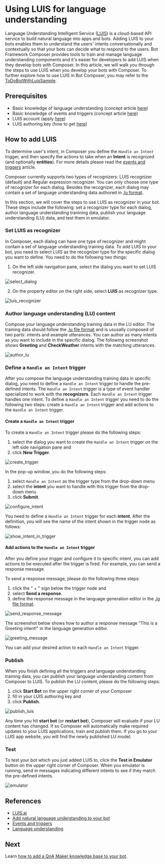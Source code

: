 # Using LUIS for language understanding 
Language Understanding Intelligent Service ([LUIS](https://www.luis.ai/home)) is a cloud-based API service to build natural language into apps and bots. Adding LUIS to your bots enables them to understand the users' intents conversationally and contextually so that your bots can decide what to respond to the users. Bot Framework Composer provides tools to train and manage language understanding components and it's easier for developers to add LUIS when they develop bots with Composer. In this article, we will walk you through the steps to use LUIS when you develop your bots with Composer. To further explore how to use LUIS in Bot Composer, you may refer to the [ToDoBotWithLuisSample](https://github.com/microsoft/BotFramework-Composer/tree/master/Composer/packages/server/assets/projects/ToDoBotWithLuisSample). 

## Prerequisites 
- Basic knowledge of language understanding (concept article [here](https://github.com/microsoft/BotFramework-Composer/blob/kaiqb/Ignite2019/docs/concept-language-understanding.md))
- Basic knowledge of events and triggers (concept article [here](https://github.com/microsoft/BotFramework-Composer/blob/kaiqb/Ignite2019/docs/concept-events-and-triggers.md))
- LUIS account (apply [here](https://www.luis.ai/home))
- LUIS authoring key (how to get [here](https://docs.microsoft.com/en-us/azure/cognitive-services/luis/luis-concept-keys?tabs=V2#programmatic-key))

## How to add LUIS 
To determine user's intent, in Composer you define the `Handle an Intent` trigger, and then specify the actions to take when an **Intent** is recognized (and optionally **entities**). For more details please read the [events and triggers](https://github.com/microsoft/BotFramework-Composer/blob/kaiqb/Ignite2019/docs/concept-events-and-triggers.md) article. 

Composer currently supports two types of recognizers: LUIS recognizer (default) and Regular expression recognizer. You can only choose one type of recognizer for each dialog. Besides the recognizer, each dialog may contain a set of language understanding data authored in [.lu format](https://github.com/microsoft/botbuilder-tools/blob/master/packages/Ludown/docs/lu-file-format.md).  

In this section, we will cover the steps to use LUIS as recognizer in your bot. These steps include the following: set a recognizer type for each dialog, author language understanding tranining data, publish your language understanding (LU) data, and test them in emulator. 

### Set LUIS as recognizer 
In Composer, each dialog can have one type of recognizer and might contain a set of language understanding training data. To add LUIS to your bot, you need to select LUIS as the recognizer type for the specific dialog you want to define. You need to do the following two things:

1. On the left side navigation pane, select the dialog you want to set LUIS recognizer.

![select_dialog](./media/add_luis/select_dialog.png)

2. On the property editor on the right side, select **LUIS** as recognizer type.

![luis_recognizer](./media/add_luis/luis_recognizer.png)

### Author language understanding (LU) content
Compose your language understanding training data in the LU editor. The training data should follow the [.lu file format](https://github.com/microsoft/botbuilder-tools/blob/master/packages/Ludown/docs/lu-file-format.md) and is ususally composed of two parts: intents and example utterances. You can author as many intents as you want to include in the specific dialog. The following screenshot shows **Greeting** and **CheckWeather** intents with the matching utterances.

![author_lu](./media/add_luis/author_lu.png)

### Define a `Handle an Intent` trigger 
After you compose the language understanding training data in specific dialog, you need to define a `Handle an Intent` trigger to handle the pre-defined intents. The `Handle an Intent` trigger is a type of event handler specialized to work with the **recognizers**. Each `Handle an Intent` trigger handles one intent. To define a `Handle an Intent` trigger you need to do the following two steps: create a `Handle an Intent` trigger and add actions to the `Handle an Intent` trigger. 

#### Create a `Handle an Intent` trigger 
To create a `Handle an Intent` trigger please do the following steps: 

1. select the dialog you want to create the `Handle an Intent` trigger on the left side navigation pane and 
2. click **New Trigger**. 

![create_trigger](./media/add_luis/create_trigger.png)

In the pop-up window, you do the following steps: 

1. select `Handle an Intent` as the trigger type from the drop-down menu
2. select the **intent** you want to handle with this trigger from the drop-down menu
3. click **Submit**. 

![configure_intent](./media/add_luis/configure_intent.png)

You need to define a `Handle an Intent` trigger for each **intent**. After the definition, you will see the name of the intent shown in the trigger node as follows:  

![show_intent_in_trigger](./media/add_luis/show_intent_in_trigger.png)

#### Add actions to the `Handle an Intent` trigger 
After you define your trigger and configure it to specific intent, you can add actions to be executed after the trigger is fired. For example, you can send a response message. 

To send a response message, please do the following three steps: 

1. click the " + " sign below the trigger node and 
2. select **Send a response**. 
3. define the response message in the language generation editor in the [.lg file format](https://github.com/microsoft/BotBuilder-Samples/blob/master/experimental/language-generation/docs/lg-file-format.md).

![send_response_message](./media/add_luis/send_response_message.png)

The screenshot below shows how to author a response message "This is a Greeting intent!" in the language generation editor. 

![greeting_message](./media/add_luis/greeting_message.png)

You can add your desired action to each `Handle an Intent` trigger. 

### Publish 
When you finish defining all the triggers and language understanding training data, you can publish your language understanding content from Composer to LUIS. 
To publish the LU content, please do the following steps: 
1. click **Start Bot** on the upper right corner of your Composer
2. fill in your LUIS authoring key and 
3. click **Publish**. 

![publish_luis](./media/add_luis/publish_luis.png)

Any time you hit **start bot** (or **restart bot**), Composer will evaluate if your LU content has changed. If so Composer will automatically make required updates to your LUIS applications, train and publish them. If you go to your LUIS app website, you will find the newly published LU model. 

### Test 
To test your bot which you just added LUIS to, click the **Test in Emulator** button on the upper right corner of Composer. When you emulator is running, send in messages indicating different intents to see if they match the pre-defined intents. 

![emulator](./media/add_luis/emulator.gif)

## References 
- [LUIS.ai](https://www.luis.ai/home)
- [Add natural language understanding to your bot](https://docs.microsoft.com/en-us/azure/bot-service/bot-builder-howto-v4-luis?view=azure-bot-service-4.0&tabs=csharp)
- [Events and triggers](https://github.com/microsoft/BotFramework-Composer/blob/kaiqb/Ignite2019/docs/concept-events-and-triggers.md) 
- [Language understanding](https://github.com/microsoft/BotFramework-Composer/blob/kaiqb/Ignite2019/docs/concept-language-understanding.md)

## Next 
Learn [how to add a QnA Maker knowledge base to your bot](https://github.com/microsoft/BotFramework-Composer/blob/kaiqb/Ignite2019/docs/how-to-add-qna-to-bot.md). 

